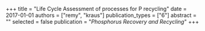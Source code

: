 +++
title = "Life Cycle Assessment of processes for P recycling"
date = 2017-01-01
authors = ["remy", "kraus"]
publication_types = ["6"]
abstract = ""
selected = false
publication = "*Phosphorus Recovery and Recycling*"
+++

